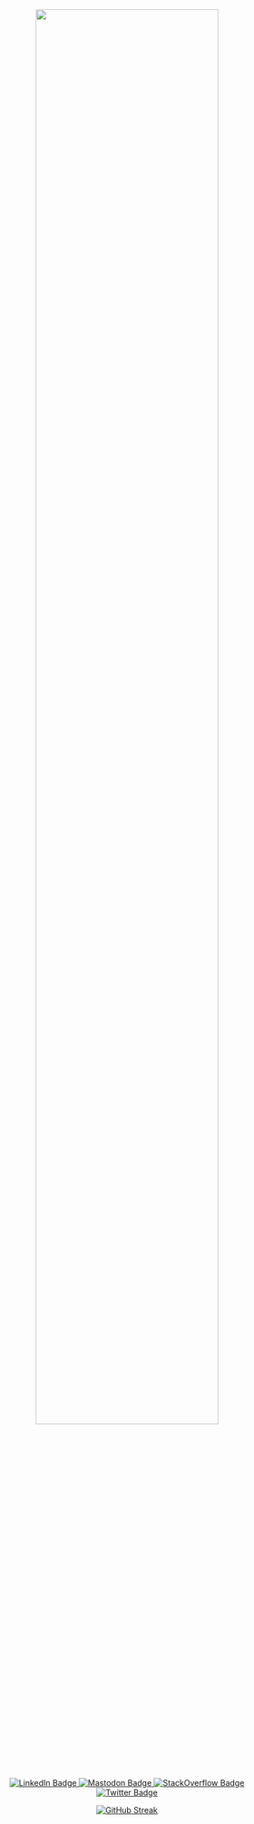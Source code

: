 <div id="header" align="center">
  <img src="https://tenor.com/pt-BR/view/anime-keyboard-typing-keyboard-anime-anime-aesthetic-gif-23803071.gif" style="width: 80%;" 
</div>
  
  
<div id="badges">
  <a href="">
    <img src="https://img.shields.io/badge/LinkedIn-blue?style=for-the-badge&logo=linkedin&logoColor=white" alt="LinkedIn Badge"/>
  </a>
  <a href="">
    <img src="https://img.shields.io/badge/Mastodon-6364FF?style=for-the-badge&logo=Mastodon&logoColor=white" alt="Mastodon Badge"/>
  </a>
  <a href="">
    <img src="https://img.shields.io/badge/Stack_Overflow-FE7A16?style=for-the-badge&logo=stack-overflow&logoColor=white" alt="StackOverflow Badge"/>
  </a>
  <a href="">
    <img src="https://img.shields.io/badge/Twitter-blue?style=for-the-badge&logo=twitter&logoColor=white" alt="Twitter Badge"/>
  </a>
</div>

<!-- [![trophy](https://github-profile-trophy.vercel.app/?username=davi-canuto&title=Commits,Followers,Repo&theme=onedark&no-frame=true
)](https://github.com/ryo-ma/github-profile-trophy) -->
[![GitHub Streak](https://streak-stats.demolab.com/?user=davi-canuto&theme=dark)](https://git.io/streak-stats)


